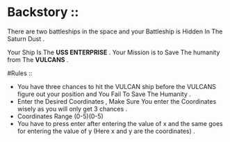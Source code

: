 
# Backstory ::

There are two battleships in the space and your Battleship is Hidden In The Saturn Dust .

Your Ship Is The **USS ENTERPRISE** . Your Mission is to Save The humanity from The **VULCANS** .

#Rules ::

- You have three chances to hit the VULCAN ship  before the VULCANS  figure out your position and You Fail To Save The Humanity .
- Enter the Desired Coordinates , Make Sure You enter the Coordinates wisely as you will only get 3 chances .
- Coordinates Range (0-5)(0-5)
-  You have to press enter after entering the value of x and the same goes for entering the value of y (Here x and y are the coordinates) .
